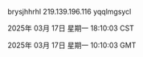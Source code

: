 brysjhhrhl 219.139.196.116 yqqlmgsycl

2025年 03月 17日 星期一 18:10:03 CST

2025年 03月 17日 星期一 10:10:03 GMT
